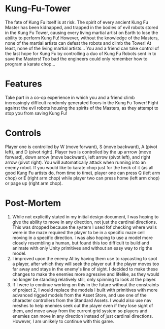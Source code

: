 # Kung-Fu-Tower
The fate of Kung Fu itself is at risk. The spirit of every ancient Kung Fu Master has been kidnapped, and trapped in the bodies of evil robots stored in the Kung Fu Tower, causing every living martial artist on Earth to lose the ability to perform Kung Fu! However, without the knowledge of the Masters, none of the martial artists can defeat the robots and climb the Tower! At least, none of the living martial artists... You and a friend can take control of the last hope for Kung Fu by controlling a duo of Kung Fu Robots sent in to save the Masters! Too bad the engineers could only remember how to program a karate chop...

# Features
Take part in a co-op experience in which you and a friend climb increasingly difficult randomly generated floors in the Kung Fu Tower! Fight against the evil robots housing the spirits of the Masters, as they attempt to stop you from saving Kung Fu!

# Controls
Player one is controlled by W (move forward), S (move backward), A (pivot left), and D (pivot right). Player two is controlled by the up arrrow (move forward), down arrow (move backward), left arrow (pivot left), and right arrow (pivot right). You will automatically attack when running into an enemy robot. If you would like to karate chop just for the heck of it (as all good Kung Fu artists do, from time to time), player one can press Q (left arm chop) or E (right arm chop) while player two can press home (left arm chop) or page up (right arm chop).

# Post-Mortem
1. While not explicitly stated in my initial design document, I was hoping to give the ability to move in any direction, not just the cardinal directions. This was dropped because the system I used fof checking where walls were in the maze required the player to be in a specific maze cell moving in a specific direction. I was also hoping to use a model more closely resembling a human, but found this too difficult to build and animate with only Unity primitives and without an easy way to rig the model.
2. I improved upon the enemy AI by having them use to raycasting to spot a player, after which they will seek the player out if the player moves too far away and stays in the enemy's line of sight. I decided to make these changes to make the enemies more agressive and lifelike, as they would no longer be standing relatively still, only spinning to look at the player.
3. If I were to continue working on this in the future without the constraints of project 2, I would replace the models I built with primitives with more advanced rigged models from the Asset Store, and use one of the character controllers from the Standard Assets. I would also use nav meshes to help enemies seek out the player even if they lose sight of them, and move away from the current grid system so players and enemies can move in any direction instead of just cardinal directions. However, I am unlikely to continue with this game.
